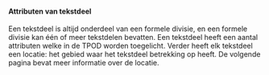 #### Attributen van tekstdeel

Een tekstdeel is altijd onderdeel van een formele divisie, en een formele
divisie kan één of meer tekstdelen bevatten. Een tekstdeel heeft een aantal
attributen welke in de TPOD worden toegelicht. Verder heeft elk tekstdeel een
locatie: het gebied waar het tekstdeel betrekking op heeft. De volgende pagina
bevat meer informatie over de locatie.

